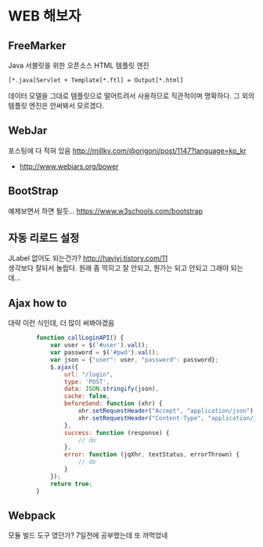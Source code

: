 # WEB 해보자

## FreeMarker

Java 서블릿을 위한 오픈소스 HTML 템플릿 엔진

`[*.java]Servlet + Template[*.ftl] = Output[*.html]`

데이터 모델을 그대로 템플릿으로 떨어트려서 사용하므로 직관적이며 명확하다. 그 외의 템플릿 엔진은 안써봐서 모르겠다.

## WebJar

포스팅에 다 적혀 있음 <http://millky.com/@origoni/post/1147?language=ko_kr>

- <http://www.webjars.org/bower>

## BootStrap

예제보면서 하면 될듯... <https://www.w3schools.com/bootstrap>

## 자동 리로드 설정

JLabel 없어도 되는건가? <http://haviyj.tistory.com/11>  
생각보다 잘되서 놀랍다. 원래 좀 막히고 잘 안되고, 뭔가는 되고 안되고 그래야 되는데... 

## Ajax how to

대략 이런 식인데, 더 많이 써봐야겠음

```javascript
        function callLoginAPI() {
            var user = $('#user').val();
            var password = $('#pwd').val();
            var json = {"user": user, "password": password};
            $.ajax({
                url: "/login",
                type: 'POST',
                data: JSON.stringify(json),
                cache: false,
                beforeSend: function (xhr) {
                    xhr.setRequestHeader("Accept", "application/json");
                    xhr.setRequestHeader("Content-Type", "application/json");
                },
                success: function (response) {
                    // do
                },
                error: function (jqXhr, textStatus, errorThrown) {
                    // do
                }
            });
            return true;
        }
```

## Webpack

모듈 빌드 도구 였던가? 7일전에 공부했는데 또 까먹었네

